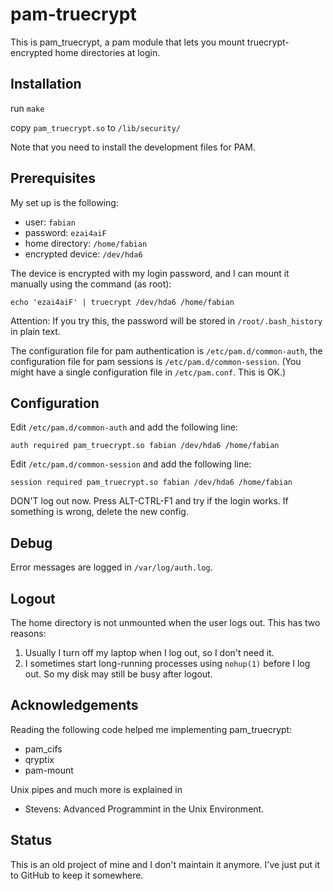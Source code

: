 pam-truecrypt
=============

This is pam_truecrypt, a pam module that lets you mount truecrypt-encrypted home directories at login.

Installation
----------------

run `make`

copy `pam_truecrypt.so` to `/lib/security/`

Note that you need to install the development files for PAM.

Prerequisites
----------------

My set up is the following:

  * user: `fabian`
  * password: `ezai4aiF`
  * home directory: `/home/fabian`
  * encrypted device: `/dev/hda6`

The device is encrypted with my login password, and I can mount it manually using the command (as root):

	echo 'ezai4aiF' | truecrypt /dev/hda6 /home/fabian

Attention: If you try this, the password will be stored in `/root/.bash_history` in plain text.

The configuration file for pam authentication is `/etc/pam.d/common-auth`,
the configuration file for pam sessions is `/etc/pam.d/common-session`.
(You might have a single configuration file in `/etc/pam.conf`. This is OK.)

Configuration
----------------

Edit `/etc/pam.d/common-auth` and add the following line:

	auth required pam_truecrypt.so fabian /dev/hda6 /home/fabian

Edit `/etc/pam.d/common-session` and add the following line:

	session required pam_truecrypt.so fabian /dev/hda6 /home/fabian

DON'T log out now. Press ALT-CTRL-F1 and try if the login works.
If something is wrong, delete the new config.

Debug
----------------

Error messages are logged in `/var/log/auth.log`.

Logout
----------------

The home directory is not unmounted when the user logs out.
This has two reasons:

1. Usually I turn off my laptop when I log out, so I don't need it.
2. I sometimes start long-running processes using `nohup(1)` before I log out. So my disk may still be busy after logout.

Acknowledgements
----------------

Reading the following code helped me implementing pam_truecrypt:

   * pam_cifs
   * qryptix
   * pam-mount

Unix pipes and much more is explained in

   * Stevens: Advanced Programmint in the Unix Environment.

Status
----------------

This is an old project of mine and I don't maintain it anymore. I've just put it to GitHub to keep it somewhere.

